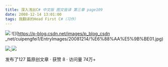 ```yaml
---
title: 深入浅出C# 中文版 图文皆译 第三章 page109
date: 2008-12-14 13:01:00
tags: 我翻译的Head First C#（习作）
---
```

![](https://p-blog.csdn.net/images/p_blog_csdn_net/cuipengfei1/EntryImages/20081214/%E6%88%AA%E5%9B%BE00.jpg) ![](https://p-blog.csdn.net/images/p_blog_csdn
_net/cuipengfei1/EntryImages/20081214/%E6%88%AA%E5%9B%BE01.jpg)



[ ![](https://profile.csdnimg.cn/5/2/5/3_cuipengfei1)
![](https://g.csdnimg.cn/static/user-reg-year/1x/11.png)
](https://blog.csdn.net/cuipengfei1)



发布了127 篇原创文章  ·  获赞 8  ·  访问量 74万+

